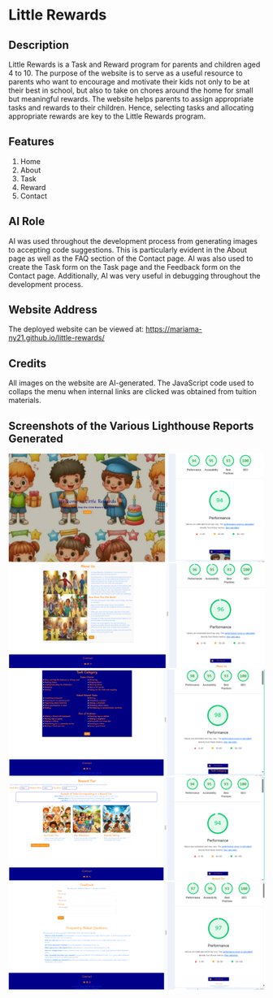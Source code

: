 ﻿# Little Rewards

## Description
Little Rewards is a Task and Reward program for parents and children aged 4 to 10. The purpose of the website is to serve as a useful resource to parents who want to encourage and motivate their kids not only to be at their best in school, but also to take on chores around the home for small but meaningful rewards. The website helps parents to assign appropriate tasks and rewards to their children. Hence, selecting tasks and allocating appropriate rewards are key to the Little Rewards program.

## Features 
1. Home
2. About
3. Task
4. Reward
5. Contact

## AI Role
AI was used throughout the development process from generating images to accepting code suggestions. This is particularly evident in the About page as well as the FAQ section of the Contact page. AI was also used to create the Task form on the Task page and the Feedback form on the Contact page. Additionally, AI was very useful in debugging throughout the development process.


## Website Address
The deployed website can be viewed at: https://mariama-ny21.github.io/little-rewards/

## Credits
All images on the website are AI-generated.
The JavaScript code used to collaps the menu when internal links are clicked was obtained from tuition materials.

## Screenshots of the Various Lighthouse Reports Generated

![home page](https://github.com/Mariama-ny21/little-rewards/blob/main/home-page-lighthouse.png?raw=true)
![about page](https://github.com/Mariama-ny21/little-rewards/blob/main/about-page-lighthouse.png?raw=true)
![task page](https://github.com/Mariama-ny21/little-rewards/blob/main/task-page-lighthouse.png?raw=true)
![reward page](https://github.com/Mariama-ny21/little-rewards/blob/main/reward-page-lighthouse.png?raw=true)
![contact page](https://github.com/Mariama-ny21/little-rewards/blob/main/contact-page-lighthouse.png?raw=true)
